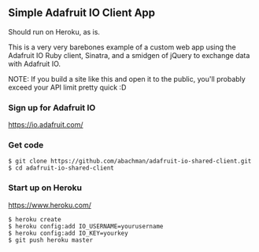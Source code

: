 ## Simple Adafruit IO Client App

Should run on Heroku, as is.

This is a very very barebones example of a custom web app using the Adafruit IO Ruby client, Sinatra, and a smidgen of jQuery to exchange data with Adafruit IO.

NOTE: If you build a site like this and open it to the public, you'll probably exceed your API limit pretty quick :D

### Sign up for Adafruit IO

https://io.adafruit.com/

### Get code

    $ git clone https://github.com/abachman/adafruit-io-shared-client.git
    $ cd adafruit-io-shared-client

### Start up on Heroku

https://www.heroku.com/

    $ heroku create
    $ heroku config:add IO_USERNAME=yourusername
    $ heroku config:add IO_KEY=yourkey
    $ git push heroku master

